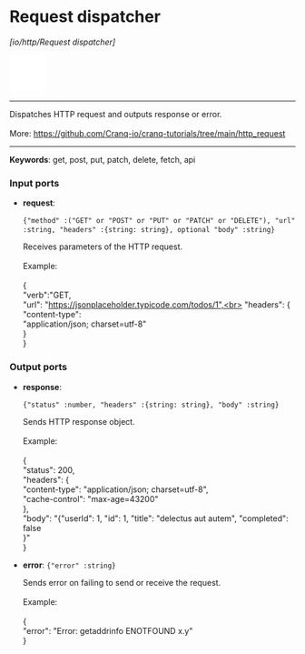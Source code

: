 # Request dispatcher

_[io/http/Request dispatcher]_

![icon](</assets/icons/47baa0d3-adcc-4071-8ab3-768676771342.png>)

---

Dispatches HTTP request and outputs response or error.<br>
<br>
More: https://github.com/Cranq-io/cranq-tutorials/tree/main/http_request<br>

---

__Keywords__: get, post, put, patch, delete, fetch, api

### Input ports

* __request__: 
    ```
    {"method" :("GET" or "POST" or "PUT" or "PATCH" or "DELETE"), "url" :string, "headers" :{string: string}, optional "body" :string}
    ```

    Receives parameters of the HTTP request.<br>
    <br>
    Example:<br>
    <br>
    {<br>
      "verb":"GET,<br>
      "url": "https://jsonplaceholder.typicode.com/todos/1",<br>
      "headers": {<br>
        "content-type": <br>
      "application/json; charset=utf-8"<br>
      }<br>
    }<br>

### Output ports

* __response__: 
    ```
    {"status" :number, "headers" :{string: string}, "body" :string}
    ```

    Sends HTTP response object.<br>
    <br>
    Example:<br>
    <br>
    {<br>
      "status": 200,<br>
      "headers": {<br>
        "content-type": "application/json; charset=utf-8",<br>
        "cache-control": "max-age=43200"<br>
      },<br>
      "body": "{\"userId\": 1, \"id\": 1, \"title\": \"delectus aut autem\",  \"completed\": false<br>
    }"<br>
    }<br>


* __error__: ` {"error" :string} `

    Sends error on failing to send or receive the request.<br>
    <br>
    Example:<br>
    <br>
    {<br>
      "error": "Error: getaddrinfo ENOTFOUND x.y"<br>
    } <br>


